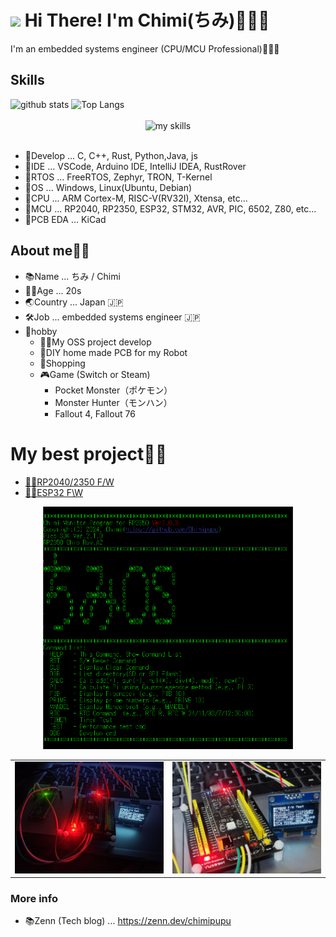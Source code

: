 # <img src="https://media.giphy.com/media/hvRJCLFzcasrR4ia7z/giphy.gif" width="28"> Hi There! I'm Chimi(ちみ)🥳🇯🇵
I'm an embedded systems engineer (CPU/MCU Professional)🥳🇯🇵

## Skills

<div align="left">
  <img alt="github stats" height="170px" src="https://github-readme-stats.vercel.app/api/top-langs/?username=Chimipupu&theme=vue-dark&layout=compact" />
  <img alt="Top Langs" height="170px" src="https://github-readme-stats.vercel.app/api?username=Chimipupu&theme=vue-dark&layout=compact" />
</div>

<br>

<div align="center">
<img alt="my skills" src="https://skillicons.dev/icons?theme=dark&perline=7&i=c,cpp,cmake,rust,java,gradle,python,js,linux,ubuntu,debian,raspberrypi,arduino,vscode" />
</div>
<br>

- 🚩Develop ... C, C++, Rust, Python,Java, js
- 🚩IDE ... VSCode, Arduino IDE, IntelliJ IDEA, RustRover
- 🚩RTOS ... FreeRTOS, Zephyr, TRON, T-Kernel
- 🚩OS ... Windows, Linux(Ubuntu, Debian)
- 🚩CPU ... ARM Cortex-M, RISC-V(RV32I), Xtensa, etc...
- 🚩MCU ... RP2040, RP2350, ESP32, STM32, AVR, PIC, 6502, Z80, etc...
- 🚩PCB EDA ... KiCad

## About me💁‍♀️

- 📚Name ... ちみ / Chimi
- 💁‍♀️Age ... 20s
- 🌏Country ... Japan 🇯🇵
- 🛠️Job ... embedded systems engineer 🇯🇵
- 🚩hobby
  - 👩‍💻My OSS project develop
  - 🤖DIY home made PCB for my Robot
  - 🛒Shopping
  - 🎮Game (Switch or Steam)
    - Pocket Monster（ポケモン）
    - Monster Hunter（モンハン）
    - Fallout 4, Fallout 76

<!-- <div align="center">
<img width="800" src="/doc/img/chimi_os_opmsg.gif">
</div> -->

# My best project👩‍💻

- [👩‍💻RP2040/2350 F/W](https://github.com/Chimipupu/rp2xxx_dev)
- [👩‍💻ESP32 F\W](https://github.com/Chimipupu/esp32_dev)

<div align="center">
  <img width="400" src="/doc/img/chimi_os_opmsg_ver1.0.3.png">
</div>

<table>
  <tr>
    <td><img src="/doc/img/IMG_20241109_031836.jpg"></td>
    <td><img src="/doc/img/IMG_20241109_031118.jpg"></td>
  </tr>
</table>

### More info

- 📚Zenn (Tech blog) ... https://zenn.dev/chimipupu